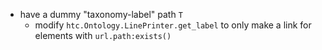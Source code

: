 - have a dummy "taxonomy-label" path `T`
  - modify `htc.Ontology.LinePrinter.get_label` to only make a link for elements with `url.path:exists()`
